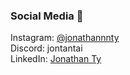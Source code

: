 ### Social Media 📱
Instagram: [@jonathannnty](https://www.instagram.com/jonathannnty/)\
Discord: jontantai\
LinkedIn: [Jonathan Ty](https://www.linkedin.com/in/jonathan-ty/)